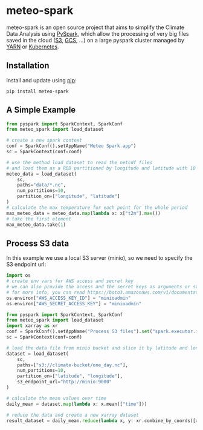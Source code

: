 # meteo-spark

meteo-spark is an open source project that aims to simplify the Climate Data Analysis
using [PySpark](https://spark.apache.org/docs/latest/api/python/index.html),
which allow the processing of very big files saved in the cloud
([S3](https://docs.aws.amazon.com/s3), [GCS](https://cloud.google.com/storage/docs),
...) on a large pyspark cluster managed by [YARN](https://hadoop.apache.org/docs/stable/hadoop-yarn/hadoop-yarn-site/YARN.html)
or [Kubernetes](https://kubernetes.io/).

## Installation
Install and update using [pip](https://pip.pypa.io/en/stable/getting-started/):
```shell
pip install meteo-spark
```

## A Simple Example

```python
from pyspark import SparkContext, SparkConf
from meteo_spark import load_dataset

# create a new spark context
conf = SparkConf().setAppName("Meteo Spark app")
sc = SparkContext(conf=conf)

# use the method load_dataset to read the netcdf files
# and load them as a RDD partitioned by longitude and latitude with 10 slices
meteo_data = load_dataset(
    sc,
    paths="data/*.nc",
    num_partitions=10,
    partition_on=["longitude", "latitude"]
)
# calculate the max temperature for each point for the whole period
max_meteo_data = meteo_data.map(lambda x: x["t2m"].max())
# take the first element
max_meteo_data.take(1)
```

## Process S3 data
In this example we use a local S3 server (minio), so we need to specify the S3 endpoint url:
```python
import os
# create env vars for AWS access and secret key
# we can also provide the access and the secret keys as arguments or store them in ~/.aws/credentials,
# for more info, you can read https://boto3.amazonaws.com/v1/documentation/api/latest/guide/credentials.html
os.environ["AWS_ACCESS_KEY_ID"] = "minioadmin"
os.environ["AWS_SECRET_ACCESS_KEY"] = "minioadmin"

from pyspark import SparkContext, SparkConf
from meteo_spark import load_dataset
import xarray as xr
conf = SparkConf().setAppName("Process S3 files").set("spark.executor.instances", "3")
sc = SparkContext(conf=conf)

# load the data file from minio bucket and slice it by latitude and longitude (RDD of 10 partitions)
dataset = load_dataset(
    sc,
    paths=["s3://climate-bucket/one_day.nc"],
    num_partitions=10,
    partition_on=["latitude", "longitude"],
    s3_endpoint_url="http://minio:9000"
)

# calculate the mean values over time
daily_mean = dataset.map(lambda x: x.mean(["time"]))

# reduce the data and create a new xarray dataset
result_dataset = daily_mean.reduce(lambda x, y: xr.combine_by_coords([x, y]))
```